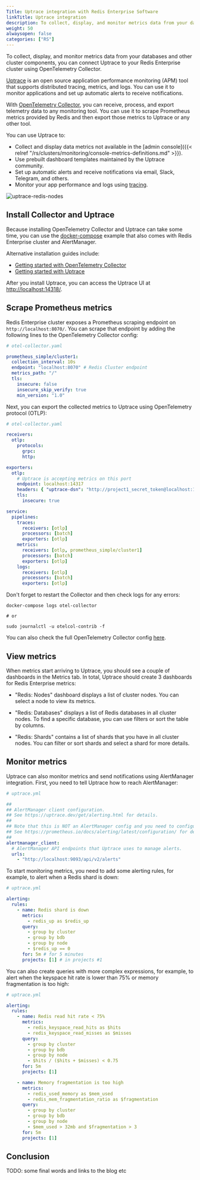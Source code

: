```yaml
---
Title: Uptrace integration with Redis Enterprise Software
linkTitle: Uptrace integration
description: To collect, display, and monitor metrics data from your databases and other cluster components, you can connect Uptrace to your Redis Enterprise cluster using OpenTelemetry Collector.
weight: 50
alwaysopen: false
categories: ["RS"]
---
```


To collect, display, and monitor metrics data from your databases and other cluster components, you can connect Uptrace to your Redis Enterprise cluster using OpenTelemetry Collector.

[Uptrace](https://uptrace.dev/get/) is an open source application performance monitoring (APM) tool that supports distributed tracing, metrics, and logs. You can use it to monitor applications and set up automatic alerts to receive notifications.

With [OpenTelemetry Collector](https://opentelemetry.io/docs/collector/), you can receive, process, and export telemetry data to any monitoring tool. You can use it to scrape Prometheus metrics provided by Redis and then export those metrics to Uptrace or any other tool.

You can use Uptrace to:

- Collect and display data metrics not available in the [admin console]({{< relref "/rs/clusters/monitoring/console-metrics-definitions.md" >}}).
- Use prebuilt dashboard templates maintained by the Uptrace community.
- Set up automatic alerts and receive notifications via email, Slack, Telegram, and others.
- Monitor your app performance and logs using [tracing](https://uptrace.dev/opentelemetry/distributed-tracing.html).

![uptrace-redis-nodes](/images/rs/uptrace-redis-nodes.png)

## Install Collector and Uptrace

Because installing OpenTelemetry Collector and Uptrace can take some time, you can use the [docker-compose](https://github.com/uptrace/uptrace/tree/master/example/redis-enterprise) example that also comes with Redis Enterprise cluster and AlertManager.

Alternative installation guides include:

- [Getting started with OpenTelemetry Collector](https://uptrace.dev/opentelemetry/collector.html)
- [Getting started with Uptrace](https://uptrace.dev/get/install.html)

After you install Uptrace, you can access the Uptrace UI at [http://localhost:14318/](http://localhost:14318/).

## Scrape Prometheus metrics

Redis Enterprise cluster exposes a Prometheus scraping endpoint on `http://localhost:8070/`. You can scrape that endpoint by adding the following lines to the OpenTelemetry Collector config:

```yaml
# otel-collector.yaml

prometheus_simple/cluster1:
  collection_interval: 10s
  endpoint: "localhost:8070" # Redis Cluster endpoint
  metrics_path: "/"
  tls:
    insecure: false
    insecure_skip_verify: true
    min_version: "1.0"
```

Next, you can export the collected metrics to Uptrace using OpenTelemetry protocol (OTLP):

```yaml
# otel-collector.yaml

receivers:
  otlp:
    protocols:
      grpc:
      http:

exporters:
  otlp:
    # Uptrace is accepting metrics on this port
    endpoint: localhost:14317
    headers: { "uptrace-dsn": "http://project1_secret_token@localhost:14317/1" }
    tls:
      insecure: true

service:
  pipelines:
    traces:
      receivers: [otlp]
      processors: [batch]
      exporters: [otlp]
    metrics:
      receivers: [otlp, prometheus_simple/cluster1]
      processors: [batch]
      exporters: [otlp]
    logs:
      receivers: [otlp]
      processors: [batch]
      exporters: [otlp]
```

Don't forget to restart the Collector and then check logs for any errors:

```shell
docker-compose logs otel-collector

# or

sudo journalctl -u otelcol-contrib -f
```

You can also check the full OpenTelemetry Collector config [here](https://github.com/uptrace/uptrace/blob/master/example/redis-enterprise/otel-collector.yaml).

## View metrics

When metrics start arriving to Uptrace, you should see a couple of dashboards in the Metrics tab. In total, Uptrace should create 3 dashboards for Redis Enterprise metrics:

- "Redis: Nodes" dashboard displays a list of cluster nodes. You can select a node to view its metrics.

- "Redis: Databases" displays a list of Redis databases in all cluster nodes. To find a specific database, you can use filters or sort the table by columns.

- "Redis: Shards" contains a list of shards that you have in all cluster nodes. You can filter or sort shards and select a shard for more details.

## Monitor metrics

Uptrace can also monitor metrics and send notifications using AlertManager integration. First, you need to tell Uptrace how to reach AlertManager:

```yaml
# uptrace.yml

##
## AlertManager client configuration.
## See https://uptrace.dev/get/alerting.html for details.
##
## Note that this is NOT an AlertManager config and you need to configure AlertManager separately.
## See https://prometheus.io/docs/alerting/latest/configuration/ for details.
##
alertmanager_client:
  # AlertManager API endpoints that Uptrace uses to manage alerts.
  urls:
    - "http://localhost:9093/api/v2/alerts"
```

To start monitoring metrics, you need to add some alerting rules, for example, to alert when a Redis shard is down:

```yaml
# uptrace.yml

alerting:
  rules:
    - name: Redis shard is down
      metrics:
        - redis_up as $redis_up
      query:
        - group by cluster
        - group by bdb
        - group by node
        - $redis_up == 0
      for: 5m # for 5 minutes
      projects: [1] # in projects #1
```

You can also create queries with more complex expressions, for example, to alert when the keyspace hit rate is lower than 75% or memory fragmentation is too high:

```yaml
# uptrace.yml

alerting:
  rules:
    - name: Redis read hit rate < 75%
      metrics:
        - redis_keyspace_read_hits as $hits
        - redis_keyspace_read_misses as $misses
      query:
        - group by cluster
        - group by bdb
        - group by node
        - $hits / ($hits + $misses) < 0.75
      for: 5m
      projects: [1]

    - name: Memory fragmentation is too high
      metrics:
        - redis_used_memory as $mem_used
        - redis_mem_fragmentation_ratio as $fragmentation
      query:
        - group by cluster
        - group by bdb
        - group by node
        - $mem_used > 32mb and $fragmentation > 3
      for: 5m
      projects: [1]
```

## Conclusion

TODO: some final words and links to the blog etc
